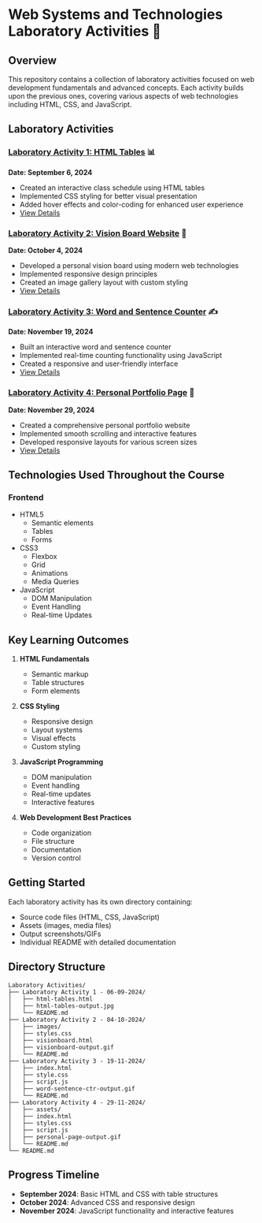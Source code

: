 # Web Systems and Technologies Laboratory Activities 🚀

## Overview
This repository contains a collection of laboratory activities focused on web development fundamentals and advanced concepts. Each activity builds upon the previous ones, covering various aspects of web technologies including HTML, CSS, and JavaScript.

## Laboratory Activities

### [Laboratory Activity 1: HTML Tables](./Laboratory%20Activity%201%20-%2006-09-2024/) 📊
**Date: September 6, 2024**
- Created an interactive class schedule using HTML tables
- Implemented CSS styling for better visual presentation
- Added hover effects and color-coding for enhanced user experience
- [View Details](./Laboratory%20Activity%201%20-%2006-09-2024/README.md)

### [Laboratory Activity 2: Vision Board Website](./Laboratory%20Activity%202%20-%2004-10-2024/) 🎯
**Date: October 4, 2024**
- Developed a personal vision board using modern web technologies
- Implemented responsive design principles
- Created an image gallery layout with custom styling
- [View Details](./Laboratory%20Activity%202%20-%2004-10-2024/README.md)

### [Laboratory Activity 3: Word and Sentence Counter](./Laboratory%20Activity%203%20-%2019-11-2024/) ✍️
**Date: November 19, 2024**
- Built an interactive word and sentence counter
- Implemented real-time counting functionality using JavaScript
- Created a responsive and user-friendly interface
- [View Details](./Laboratory%20Activity%203%20-%2019-11-2024/README.md)

### [Laboratory Activity 4: Personal Portfolio Page](./Laboratory%20Activity%204%20-%2029-11-2024/) 🌟
**Date: November 29, 2024**
- Created a comprehensive personal portfolio website
- Implemented smooth scrolling and interactive features
- Developed responsive layouts for various screen sizes
- [View Details](./Laboratory%20Activity%204%20-%2029-11-2024/README.md)

## Technologies Used Throughout the Course

### Frontend
- HTML5
  - Semantic elements
  - Tables
  - Forms
- CSS3
  - Flexbox
  - Grid
  - Animations
  - Media Queries
- JavaScript
  - DOM Manipulation
  - Event Handling
  - Real-time Updates

## Key Learning Outcomes
1. **HTML Fundamentals**
   - Semantic markup
   - Table structures
   - Form elements

2. **CSS Styling**
   - Responsive design
   - Layout systems
   - Visual effects
   - Custom styling

3. **JavaScript Programming**
   - DOM manipulation
   - Event handling
   - Real-time updates
   - Interactive features

4. **Web Development Best Practices**
   - Code organization
   - File structure
   - Documentation
   - Version control

## Getting Started
Each laboratory activity has its own directory containing:
- Source code files (HTML, CSS, JavaScript)
- Assets (images, media files)
- Output screenshots/GIFs
- Individual README with detailed documentation

## Directory Structure
```
Laboratory Activities/
├── Laboratory Activity 1 - 06-09-2024/
│   ├── html-tables.html
│   ├── html-tables-output.jpg
│   └── README.md
├── Laboratory Activity 2 - 04-10-2024/
│   ├── images/
│   ├── styles.css
│   ├── visionboard.html
│   ├── visionboard-output.gif
│   └── README.md
├── Laboratory Activity 3 - 19-11-2024/
│   ├── index.html
│   ├── style.css
│   ├── script.js
│   ├── word-sentence-ctr-output.gif
│   └── README.md
├── Laboratory Activity 4 - 29-11-2024/
│   ├── assets/
│   ├── index.html
│   ├── styles.css
│   ├── script.js
│   ├── personal-page-output.gif
│   └── README.md
└── README.md
```

## Progress Timeline
- **September 2024**: Basic HTML and CSS with table structures
- **October 2024**: Advanced CSS and responsive design
- **November 2024**: JavaScript functionality and interactive features
